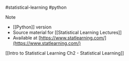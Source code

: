 #statistical-learning #python
> [!note]
>
> -   [[Python]] version
> -   Source material for [[Statistical Learning Lectures]]
> -   Available at [https://www.statlearning.com/](https://www.statlearning.com/)

[[Intro to Statistical Learning Ch2 - Statistical Learning]]
